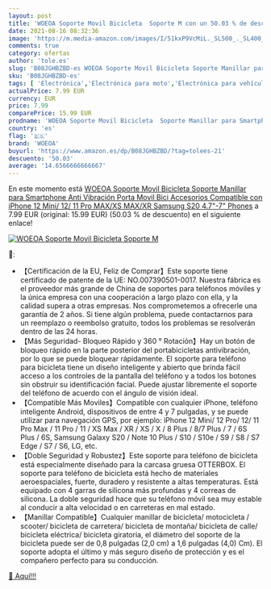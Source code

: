 ```yaml
---
layout: post
title: 'WOEOA Soporte Movil Bicicleta  Soporte M con un 50.03 % de descuento'
date: 2021-08-16 08:32:36
image: 'https://m.media-amazon.com/images/I/51kxP9VcMiL._SL500_._SL400_.jpg'
comments: true
category: ofertas
author: 'tole.es'
slug: 'B08JGHBZBD-es WOEOA Soporte Movil Bicicleta Soporte Manillar para...'
sku: 'B08JGHBZBD-es'
tags: [ 'Electrónica','Electrónica para moto','Electrónica para vehículos','Soportes para moto','bicicleta','woeoa', ]
actualPrice: 7.99 EUR
currency: EUR
price: 7.99
comparePrice: 15.99 EUR
prodname: 'WOEOA Soporte Movil Bicicleta  Soporte Manillar para Smartphone  Anti Vibración Porta Movil Bici Accesorios Compatible con iPhone 12 Mini/ 12/ 11 Pro MAX/XS MAX/XR  Samsung S20 4.7"-7" Phones'
country: 'es'
flag: '🇪🇸'
brand: 'WOEOA'
buyurl: 'https://www.amazon.es/dp/B08JGHBZBD/?tag=tolees-21'
descuento: '50.03'
average: '14.6566666666667'
---
```


En este momento está [WOEOA Soporte Movil Bicicleta  Soporte Manillar para Smartphone  Anti Vibración Porta Movil Bici Accesorios Compatible con iPhone 12 Mini/ 12/ 11 Pro MAX/XS MAX/XR  Samsung S20 4.7"-7" Phones](https://www.amazon.es/dp/B08JGHBZBD/?tag=tolees-21) a 7.99 EUR (original: 15.99 EUR) (50.03 %  de descuento) en el siguiente enlace!

[![WOEOA Soporte Movil Bicicleta  Soporte M](https://m.media-amazon.com/images/I/51kxP9VcMiL._SL500_._SL400_.jpg)](https://www.amazon.es/dp/B08JGHBZBD/?tag=tolees-21)

🔎:

- 【Certificación de la EU, Feliz de Comprar】Este soporte tiene certificado de patente de la UE: NO.007390501-0017. Nuestra fábrica es el proveedor más grande de China de soportes para teléfonos móviles y la única empresa con una cooperación a largo plazo con ella, y la calidad supera a otras empresas. Nos comprometemos a ofrecerle una garantía de 2 años. Si tiene algún problema, puede contactarnos para un reemplazo o reembolso gratuito, todos los problemas se resolverán dentro de las 24 horas.
- 【Más Seguridad- Bloqueo Rápido y 360 ° Rotación】Hay un botón de bloqueo rápido en la parte posterior del portabicicletas antivibración, por lo que se puede bloquear rápidamente. El soporte para teléfono para bicicleta tiene un diseño inteligente y abierto que brinda fácil acceso a los controles de la pantalla del teléfono y a todos los botones sin obstruir su identificación facial. Puede ajustar libremente el soporte del teléfono de acuerdo con el ángulo de visión ideal.
- 【Compatible Más Moviles】Compatible con cualquier iPhone, teléfono inteligente Android, dispositivos de entre 4 y 7 pulgadas, y se puede utilizar para navegación GPS, por ejemplo: iPhone 12 Mini/ 12 Pro/ 12/ 11 Pro Max / 11 Pro / 11 / XS Max / XR / XS / X / 8 Plus / 8/7 Plus / 7 / 6S Plus / 6S, Samsung Galaxy S20 / Note 10 Plus / S10 / S10e / S9 / S8 / S7 Edge / S7 / S6, LG, etc.
- 【Doble Seguridad y Robustez】Este soporte para teléfono de bicicleta está especialmente diseñado para la carcasa gruesa OTTERBOX. El soporte para teléfono de bicicleta está hecho de materiales aeroespaciales, fuerte, duradero y resistente a altas temperaturas. Está equipado con 4 garras de silicona más profundas y 4 correas de silicona. La doble seguridad hace que su teléfono móvil sea muy estable al conducir a alta velocidad o en carreteras en mal estado.
- 【Manillar Compatible】Cualquier manillar de bicicleta/ motocicleta / scooter/ bicicleta de carretera/ bicicleta de montaña/ bicicleta de calle/ bicicleta eléctrica/ bicicleta giratoria, el diámetro del soporte de la bicicleta puede ser de 0,8 pulgadas (2,0 cm) a 1,6 pulgadas (4,0) Cm). El soporte adopta el último y más seguro diseño de protección y es el compañero perfecto para su conducción.

[🛒 Aquí!!!](https://www.amazon.es/dp/B08JGHBZBD/?tag=tolees-21)
